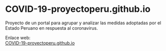 # COVID-19-proyectoperu.github.io

Proyecto de un portal para agrupar y analizar las medidas adoptadas por el Estado Peruano en respuesta al coronavirus.

Enlace web:  
[COVID-19-proyectoperu.github.io](COVID-19-proyectoperu.github.io)